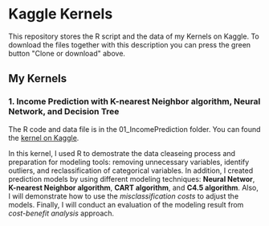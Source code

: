 # Kaggle Kernels
This repository stores the R script and the data of my Kernels on Kaggle. To download the files together with this description you can press the green button "Clone or download" above.

## My Kernels
### 1. Income Prediction with K-nearest Neighbor algorithm, Neural Network, and Decision Tree
The R code and data file is in the 01_IncomePrediction folder. You can found the [kernel on Kaggle](https://www.kaggle.com/yipfafa/r-income-prediction-with-knn-nn-decision-tree).

In this kernel, I used R to demostrate the data cleaseing process and preparation for modeling tools: removing unnecessary variables, identify outliers, and reclassification of categorical variables. In addition, I created prediction models by using different modeling techniques: **Neural Networ**, **K-nearest Neighbor algorithm**, **CART algorithm**, and **C4.5 algorithm**. Also, I will demonstrate how to use the *misclassification costs* to adjust the models. Finally, I will conduct an evaluation of the modeling result from *cost-benefit analysis* approach.
